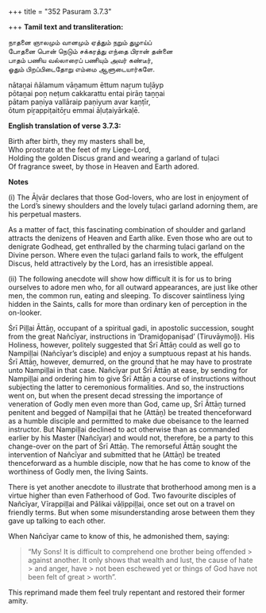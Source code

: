 +++
title = "352 Pasuram 3.7.3"

+++
**Tamil text and transliteration:**

நாதனை ஞாலமும் வானமும் ஏத்தும் நறும் துழாய்ப்  
போதனை பொன் நெடும் சக்கரத்து எந்தை பிரான் தன்னை  
பாதம் பணிய வல்லாரைப் பணியும் அவர் கண்டீர்,  
ஓதும் பிறப்பிடைதோறு எம்மை ஆளுடையார்களே.

nātaṉai ñālamum vāṉamum ēttum naṟum tuḻāyp  
pōtaṉai poṉ neṭum cakkarattu entai pirāṉ taṉṉai  
pātam paṇiya vallāraip paṇiyum avar kaṇṭīr,  
ōtum piṟappiṭaitōṟu emmai āḷuṭaiyārkaḷē.

**English translation of verse 3.7.3:**

Birth after birth, they my masters shall be,  
Who prostrate at the feet of my Liege-Lord,  
Holding the golden Discus grand and wearing a garland of tuḷaci  
Of fragrance sweet, by those in Heaven and Earth adored.

**Notes**

\(i\) The Āḻvār declares that those God-lovers, who are lost in enjoyment of the Lord’s sinewy shoulders and the lovely tuḷaci garland adorning them, are his perpetual masters.

As a matter of fact, this fascinating combination of shoulder and garland attracts the denizens of Heaven and Earth alike. Even those who are out to denigrate Godhead, get enthralled by the charming tuḷaci garland on the Divine person. Where even the tuḷaci garland fails to work, the effulgent Discus, held attractively by the Lord, has an irresistible appeal.

\(ii\) The following anecdote will show how difficult it is for us to bring ourselves to adore men who, for all outward appearances, are just like other men, the common run, eating and sleeping. To discover saintliness lying hidden in the Saints, calls for more than ordinary ken of perception in the on-looker.

Śrī Piḷḷai Āttāṉ, occupant of a spiritual gadi, in apostolic succession, sought from the great Nañcīyar, instructions in ‘Dramiḍopaniṣad’ (Tiruvāymoḻi). His Holiness, however, politely suggested that Śrī Āttāṉ could as well go to Nampiḷḷai (Nañcīyar’s disciple) and enjoy a sumptuous repast at his hands. Śrī Attāṉ, however, demurred, on the ground that he may have to prostrate unto Nampiḷḷai in that case. Nañcīyar put Śrī Āttāṉ at ease, by sending for Nampiḷḷai and ordering him to give Śrī Attāṉ a course of instructions without subjecting the latter to ceremonious formalities. And so, the instructions went on, but when the present decad stressing the importance of veneration of Godly men even more than God, came up, Śrī Āttāṉ turned penitent and begged of Nampiḷḷai that he (Attāṉ) be treated thenceforward as a humble disciple and permitted to make due obeisance to the learned instructor. But Nampiḷḷai declined to act otherwise than as commanded earlier by his Master (Nañcīyar) and would not, therefore, be a party to this change-over on the part of Śrī Attāṉ. The remorseful Āttāṉ sought the intervention of Nañcīyar and submitted that he (Attāṉ) be treated thenceforward as a humble disciple, now that he has come to know of the worthiness of Godly men, the living Saints.

There is yet another anecdote to illustrate that brotherhood among men is a virtue higher than even Fatherhood of God. Two favourite disciples of Nañcīyar, Vīrappiḷḷai and Pālikai vāḷippiḷḷai, once set out on a travel on friendly terms. But when some misunderstanding arose between them they gave up talking to each other.

When Nañcīyar came to know of this, he admonished them, saying:

> “My Sons! It is difficult to comprehend one brother being offended > against another. It only shows that wealth and lust, the cause of hate > and anger, have > not been eschewed yet or things of God have not been felt of great > worth”.

This reprimand made them feel truly repentant and restored their former amity.


